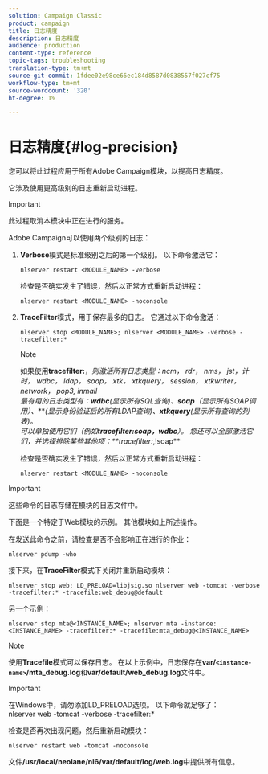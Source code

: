 ```yaml
---
solution: Campaign Classic
product: campaign
title: 日志精度
description: 日志精度
audience: production
content-type: reference
topic-tags: troubleshooting
translation-type: tm+mt
source-git-commit: 1fdee02e98ce66ec184d8587d0838557f027cf75
workflow-type: tm+mt
source-wordcount: '320'
ht-degree: 1%

---
```



# 日志精度{#log-precision}

您可以将此过程应用于所有Adobe Campaign模块，以提高日志精度。

它涉及使用更高级别的日志重新启动进程。

>[!IMPORTANT]
>
>此过程取消本模块中正在进行的服务。

Adobe Campaign可以使用两个级别的日志：

1. **Verbose**&#x200B;模式是标准级别之后的第一个级别。 以下命令激活它：

   ```
   nlserver restart <MODULE_NAME> -verbose 
   ```

   检查是否确实发生了错误，然后以正常方式重新启动进程：

   ```
   nlserver restart <MODULE_NAME> -noconsole
   ```

1. **TraceFilter**&#x200B;模式，用于保存最多的日志。 它通过以下命令激活：

   ```
   nlserver stop <MODULE_NAME>; nlserver <MODULE_NAME> -verbose -tracefilter:*
   ```

   >[!NOTE]
   >
   >如果使用&#x200B;**tracefilter:***，则激活所有日志类型：ncm， rdr， nms， jst，计时， wdbc， ldap， soap， xtk， xtkquery， session， xtkwriter， network， pop3, inmail\
   最有用的日志类型有：**wdbc**(显示所有SQL查询)、**soap**（显示所有SOAP调用）、****(显示身份验证后的所有LDAP查询)、**xtkquery**(显示所有查询的列表)。\
   可以单独使用它们（例如&#x200B;**tracefilter:soap，wdbc**）。 您还可以全部激活它们，并选择排除某些其他项：**tracefilter:*,!soap**

   检查是否确实发生了错误，然后以正常方式重新启动进程：

   ```
   nlserver restart <MODULE_NAME> -noconsole
   ```

>[!IMPORTANT]
这些命令的日志存储在模块的日志文件中。

下面是一个特定于Web模块的示例。 其他模块如上所述操作。

在发送此命令之前，请检查是否不会影响正在进行的作业：

```
nlserver pdump -who
```

接下来，在&#x200B;**TraceFilter**&#x200B;模式下关闭并重新启动模块：

```
nlserver stop web; LD_PRELOAD=libjsig.so nlserver web -tomcat -verbose -tracefilter:* -tracefile:web_debug@default
```

另一个示例：

```
nlserver stop mta@<INSTANCE_NAME>; nlserver mta -instance:<INSTANCE_NAME> -tracefilter:* -tracefile:mta_debug@<INSTANCE_NAME>
```

>[!NOTE]
使用&#x200B;**Tracefile**&#x200B;模式可以保存日志。 在以上示例中，日志保存在&#x200B;**var/`<instance-name>`/mta_debug.log**&#x200B;和&#x200B;**var/default/web_debug.log**&#x200B;文件中。

>[!IMPORTANT]
在Windows中，请勿添加LD_PRELOAD选项。 以下命令就足够了：\
nlserver web -tomcat -verbose -tracefilter:*

检查是否再次出现问题，然后重新启动模块：

```
nlserver restart web -tomcat -noconsole
```

文件&#x200B;**/usr/local/neolane/nl6/var/default/log/web.log**&#x200B;中提供所有信息。
